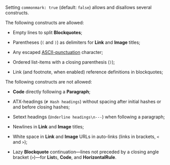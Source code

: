 Setting `commonmark: true` (default: `false`) allows and disallows
several constructs.

The following constructs are allowed:

*   Empty lines to split **Blockquotes**;

*   Parentheses (`(` and `)`) as delimiters for **Link** and **Image** titles;

*   Any escaped [ASCII-punctuation](http://spec.commonmark.org/0.18/#backslash-escapes)
    character;

*   Ordered list-items with a closing parenthesis (`)`);

*   Link (and footnote, when enabled) reference definitions in blockquotes;

The following constructs are not allowed:

*   **Code** directly following a **Paragraph**;

*   ATX-headings (`# Hash headings`) without spacing after initial hashes
    or and before closing hashes;

*   Setext headings (`Underline headings\n---`) when following a paragraph;

*   Newlines in **Link** and **Image** titles;

*   White space in **Link** and **Image** URLs in auto-links (links in
    brackets, `<` and `>`);

*   Lazy **Blockquote** continuation—lines not preceded by a closing angle
    bracket (`>`)—for **List**s, **Code**, and **HorizontalRule**.

